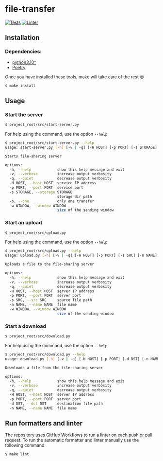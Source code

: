 # file-transfer
[![Tests](https://github.com/matias-gonz/file-transfer/actions/workflows/tests.yml/badge.svg)](https://github.com/matias-gonz/file-transfer/actions/workflows/tests.yml)
[![Linter](https://github.com/matias-gonz/file-transfer/actions/workflows/linter.yml/badge.svg?branch=main)](https://github.com/matias-gonz/file-transfer/actions/workflows/linter.yml)

## Installation

### Dependencies:
* [python3.10^](https://www.python.org/downloads/)
* [Poetry](https://python-poetry.org/docs/#installation)

Once you have installed these tools, make will take care of the rest :relieved:

``` bash
$ make install
```

## Usage

### Start the server
``` bash
$ project_root/src/start-server.py
```

For help using the command, use the option `--help`:

``` bash
$ project_root/src/start-server.py --help
usage: start-server.py [-h] [-v | -q] [-H HOST] [-p PORT] [-s STORAGE] [-o] [-w WINDOW]

Starts file-sharing server

options:
  -h, --help            show this help message and exit
  -v, --verbose         increase output verbosity
  -q, --quiet           decrease output verbosity
  -H HOST, --host HOST  service IP address
  -p PORT, --port PORT  service port
  -s STORAGE, --storage STORAGE
                        storage dir path
  -o, --one             only one transfer
  -w WINDOW, --window WINDOW
                        size of the sending window
```

### Start an upload
``` bash
$ project_root/src/upload.py
```

For help using the command, use the option `--help`:

``` bash
$ project_root/src/upload.py --help
usage: upload.py [-h] [-v | -q] [-H HOST] [-p PORT] [-s SRC] [-n NAME] [-w WINDOW]

Uploads a file to the file-sharing server

options:
  -h, --help            show this help message and exit
  -v, --verbose         increase output verbosity
  -q, --quiet           decrease output verbosity
  -H HOST, --host HOST  server IP address
  -p PORT, --port PORT  server port
  -s SRC, --src SRC     source file path
  -n NAME, --name NAME  file name
  -w WINDOW, --window WINDOW
                        size of the sending window
```

### Start a download
``` bash
$ project_root/src/download.py
```

For help using the command, use the option `--help`:

``` bash
$ project_root/src/download.py --help
usage: download.py [-h] [-v | -q] [-H HOST] [-p PORT] [-d DST] [-n NAME]

Downloads a file from the file-sharing server

options:
  -h, --help            show this help message and exit
  -v, --verbose         increase output verbosity
  -q, --quiet           decrease output verbosity
  -H HOST, --host HOST  server IP address
  -p PORT, --port PORT  server port
  -d DST, --dst DST     destination file path
  -n NAME, --name NAME  file name
```

## Run formatters and linter

The repository uses GitHub Workflows to run a linter on each push or pull request.
To run the automatic formatter and linter manually use the following command:

``` bash
$ make lint
```
